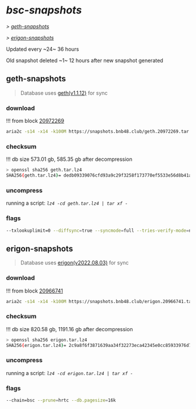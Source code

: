 # *bsc-snapshots*


*\> [geth-snapshots](#geth-snapshots)*

*\> [erigon-snapshots](#erigon-snapshots)*

Updated every ~24~ 36 hours

Old snapshot deleted ~1~ 12 hours after new snapshot generated

## geth-snapshots


> Database uses [geth(v1.1.12)](https://github.com/bnb-chain/bsc/releases/tag/v1.1.12) for sync


### download

<!-- begin_geth -->

!!! from block [20972269](https://bscscan.com/block/20972269)
```bash
aria2c -s14 -x14 -k100M https://snapshots.bnb48.club/geth.20972269.tar.lz4 -o geth.tar.lz4
```


### checksum


!!! db size 573.01 gb, 585.35 gb after decompression
```bash
> openssl sha256 geth.tar.lz4
SHA256(geth.tar.lz4)= dedb09339076cfd93a9c29f3258f173770ef5533e56d8b41a1c97679fc1cf4a5
```

<!-- end_geth -->

### uncompress


running a script: _`lz4 -cd geth.tar.lz4 | tar xf -`_


### flags


```bash
--txlookuplimit=0 --diffsync=true --syncmode=full --tries-verify-mode=none --pruneancient=true --diffblock=5000
```


## erigon-snapshots


> Database uses [erigon(v2022.08.03)](https://github.com/ledgerwatch/erigon/releases/tag/v2022.08.03) for sync


### download

<!-- begin_erigon -->

!!! from block [20966741](https://bscscan.com/block/20966741)
```bash
aria2c -s14 -x14 -k100M https://snapshots.bnb48.club/erigon.20966741.tar.lz4 -o erigon.tar.lz4
```


### checksum


!!! db size 820.58 gb, 1191.16 gb after decompression
```bash
> openssl sha256 erigon.tar.lz4
SHA256(erigon.tar.lz4)= 2c9a8f6f3871639aa34f32273eca42345e0cc85933976d793ddf97df4049b3a9
```

<!-- end_erigon -->

### uncompress


running a script: _`lz4 -cd erigon.tar.lz4 | tar xf -`_


### flags


```bash
--chain=bsc --prune=hrtc --db.pagesize=16k
```
